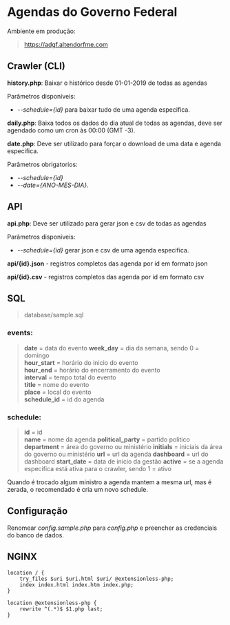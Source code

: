 # Agendas do Governo Federal

Ambiente em produção:
> https://adgf.altendorfme.com

## Crawler (CLI)

**history.php**: Baixar o histórico desde 01-01-2019 de todas as agendas

Parâmetros disponíveis:
- *--schedule={id}* para baixar tudo de uma agenda especifica.

**daily.php**: Baixa todos os dados do dia atual de todas as agendas, deve ser agendado como um cron às 00:00 (GMT -3).

**date.php**: Deve ser utilizado para forçar o download de uma data e agenda especifica.

Parâmetros obrigatorios:
- *--schedule={id}*
- *--date={ANO-MES-DIA}*.

## API

**api.php**: Deve ser utilizado para gerar json e csv de todas as agendas

Parâmetros disponíveis:
- *--schedule={id}* gerar json e csv de uma agenda especifica.

**api/{id}.json** - registros completos das agenda por id em formato json

**api/{id}.csv** - registros completos das agenda por id em formato csv

## SQL
> database/sample.sql

### events:

> **date** = data do evento
> **week_day** = dia da semana, sendo 0 = domingo  
> **hour_start** = horário do inicio do evento  
> **hour_end** =  horário do encerramento do evento  
> **interval** = tempo total do evento  
> **title** = nome do evento  
> **place** = local do evento  
> **schedule_id** = id do agenda

### schedule:

> **id** = id  
> **name** = nome da agenda
> **political_party** = partido politico
> **department** = área do governo ou ministério
> **initials** = iniciais da área do governo ou ministério
> **url** = url da agenda
> **dashboard** = url do dashboard
> **start_date** = data de inicio da gestão
> **active** = se a agenda especifica está ativa para o crawler, sendo 1 = ativo

Quando é trocado algum ministro a agenda mantem a mesma url, mas é zerada, o recomendado é cria um novo schedule.

## Configuração
Renomear *config.sample.php* para *config.php* e preencher as credenciais do banco de dados.

## NGINX
```
location / {
	try_files $uri $uri.html $uri/ @extensionless-php;
	index index.html index.htm index.php;
}

location @extensionless-php {
	rewrite ^(.*)$ $1.php last;
}
```
